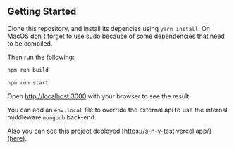 ## Getting Started

Clone this repository, and install its depencies using `yarn install`. On MacOS don´t forget to use sudo because of some dependencies that need to be compiled.

Then run the following:

```bash
npm run build

npm run start
```

Open [http://localhost:3000](http://localhost:3000) with your browser to see the result.

You can add an `env.local` file to override the external api to use the internal middleware `mongodb` back-end.

Also you can see this project deployed [https://s-n-v-test.vercel.app/](here).
